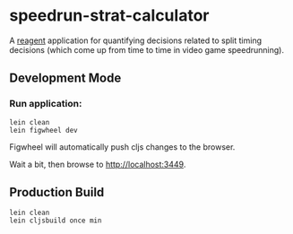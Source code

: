 # speedrun-strat-calculator

A [reagent](https://github.com/reagent-project/reagent) application for quantifying decisions related to split timing decisions (which come up from time to time in video game speedrunning).

## Development Mode

### Run application:

```
lein clean
lein figwheel dev
```

Figwheel will automatically push cljs changes to the browser.

Wait a bit, then browse to [http://localhost:3449](http://localhost:3449).

## Production Build

```
lein clean
lein cljsbuild once min
```
